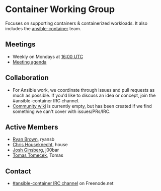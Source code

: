 # Container Working Group

Focuses on supporting containers & containerized workloads. It also includes
the [ansible-container](https://github.com/ansible/ansible-container) team.

## Meetings
* Weekly on Mondays at [16:00 UTC](http://www.thetimezoneconverter.com/?t=16:00&tz=UTC)
* [Meeting agenda](https://github.com/ansible/community/issues?q=is:open+label:meeting_agenda+label:container)

## Collaboration

* For Ansible work, we coordinate through issues and pull requests as much as
    possible. If you'd like to discuss an idea or concept, join
    the #ansible-container IRC channel.
* [Community wiki](https://github.com/ansible/community/wiki/Container) is
    currently empty, but has been created if we find something we can't cover
    with issues/PRs/IRC.


## Active Members
* [Ryan Brown](https://github.com/ryansb), ryansb
* [Chris Houseknecht](https://github.com/chouseknecht), house
* [Josh Ginsberg](https://github.com/j00bar), j00bar
* [Tomas Tomecek](https://github.com/TomasTomecek), Tomas

## Contact
* [#ansible-container IRC channel](https://webchat.freenode.net/?channels=ansible-container) on Freenode.net
